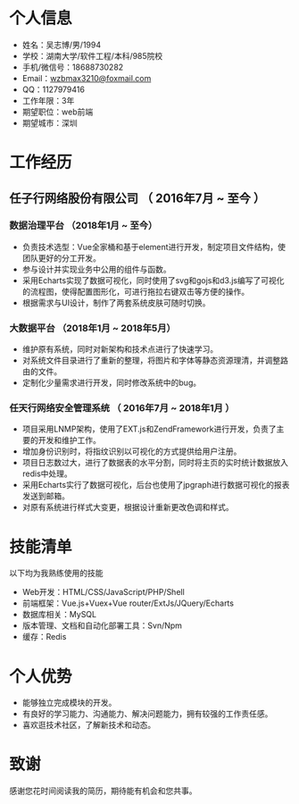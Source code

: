 # 个人信息
 - 姓名：吴志博/男/1994
 - 学校：湖南大学/软件工程/本科/985院校
- 手机/微信号：18688730282
- Email：wzbmax3210@foxmail.com
- QQ：1127979416
 - 工作年限：3年
 - 期望职位：web前端
 - 期望城市：深圳


# 工作经历

## 任子行网络股份有限公司 （ 2016年7月 ~ 至今 ）

### 数据治理平台 （2018年1月 ~ 至今）
- 负责技术选型：Vue全家桶和基于element进行开发，制定项目文件结构，使团队更好的分工开发。
- 参与设计并实现业务中公用的组件与函数。
- 采用Echarts实现了数据可视化，同时使用了svg和gojs和d3.js编写了可视化的流程图，使得配置图形化，可进行拖拉右键双击等方便的操作。
- 根据需求与UI设计，制作了两套系统皮肤可随时切换。


### 大数据平台 （2018年1月 ~ 2018年5月）
- 维护原有系统，同时对新架构和技术点进行了快速学习。
- 对系统文件目录进行了重新的整理，将图片和字体等静态资源理清，并调整路由的文件。
- 定制化少量需求进行开发，同时修改系统中的bug。


### 任天行网络安全管理系统 （ 2016年7月 ~ 2018年1月 ）
- 项目采用LNMP架构，使用了EXT.js和ZendFramework进行开发，负责了主要的开发和维护工作。
- 增加身份识别时，将指纹识别以可视化的方式提供给用户注册。
- 项目日志数过大，进行了数据表的水平分割，同时将主页的实时统计数据放入redis中处理。
- 采用Echarts实行了数据可视化，后台也使用了jpgraph进行数据可视化的报表发送到邮箱。
- 对原有系统进行样式大变更，根据设计重新更改色调和样式。

# 技能清单

以下均为我熟练使用的技能
- Web开发：HTML/CSS/JavaScript/PHP/Shell
- 前端框架：Vue.js+Vuex+Vue router/ExtJs/JQuery/Echarts
- 数据库相关：MySQL
- 版本管理、文档和自动化部署工具：Svn/Npm
- 缓存：Redis

# 个人优势
- 能够独立完成模块的开发。
- 有良好的学习能力、沟通能力、解决问题能力，拥有较强的工作责任感。
- 喜欢逛技术社区，了解新技术和动态。
# 致谢
感谢您花时间阅读我的简历，期待能有机会和您共事。
      
  
  

